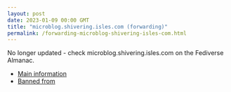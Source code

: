 ```yaml
---
layout: post
date: 2023-01-09 00:00 GMT
title: "microblog.shivering.isles.com (forwarding)"
permalink: /forwarding-microblog-shivering-isles-com.html
---
```


No longer updated - check microblog.shivering.isles.com on the Fediverse Almanac.

* [Main information](https://www.fediversealmanac.com/api/v1/instances/microblog.shivering.isles.com)
* [Banned from](https://www.fediversealmanac.com/api/v1/instances/microblog.shivering.isles.com/banned_from)

